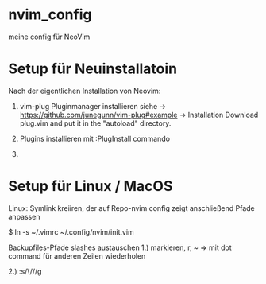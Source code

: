 # nvim_config

meine config für NeoVim

# Setup für Neuinstallatoin

Nach der eigentlichen Installation von Neovim:

1. vim-plug Pluginmanager installieren siehe -> https://github.com/junegunn/vim-plug#example
    -> Installation
    Download plug.vim and put it in the "autoload" directory.

2. Plugins installieren mit :PlugInstall commando
3. 

# Setup für Linux / MacOS

Linux: Symlink kreiiren, der auf Repo-nvim config zeigt
anschließend Pfade anpassen


$ ln -s ~/.vimrc ~/.config/nvim/init.vim

Backupfiles-Pfade slashes austauschen
1.) markieren, r, ~      => mit dot command für anderen Zeilen wiederholen

2.) :s/\\/\//g

